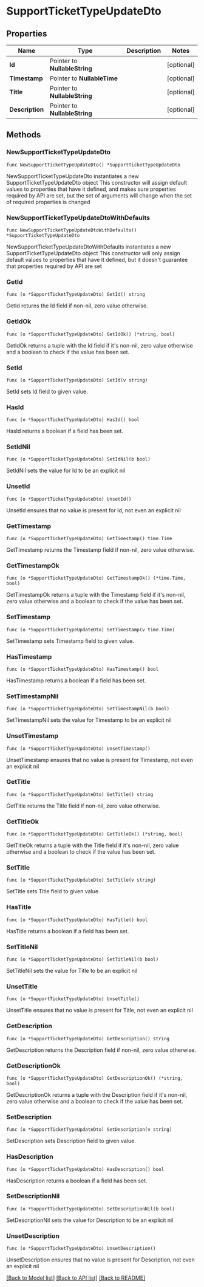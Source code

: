 # SupportTicketTypeUpdateDto

## Properties

Name | Type | Description | Notes
------------ | ------------- | ------------- | -------------
**Id** | Pointer to **NullableString** |  | [optional] 
**Timestamp** | Pointer to **NullableTime** |  | [optional] 
**Title** | Pointer to **NullableString** |  | [optional] 
**Description** | Pointer to **NullableString** |  | [optional] 

## Methods

### NewSupportTicketTypeUpdateDto

`func NewSupportTicketTypeUpdateDto() *SupportTicketTypeUpdateDto`

NewSupportTicketTypeUpdateDto instantiates a new SupportTicketTypeUpdateDto object
This constructor will assign default values to properties that have it defined,
and makes sure properties required by API are set, but the set of arguments
will change when the set of required properties is changed

### NewSupportTicketTypeUpdateDtoWithDefaults

`func NewSupportTicketTypeUpdateDtoWithDefaults() *SupportTicketTypeUpdateDto`

NewSupportTicketTypeUpdateDtoWithDefaults instantiates a new SupportTicketTypeUpdateDto object
This constructor will only assign default values to properties that have it defined,
but it doesn't guarantee that properties required by API are set

### GetId

`func (o *SupportTicketTypeUpdateDto) GetId() string`

GetId returns the Id field if non-nil, zero value otherwise.

### GetIdOk

`func (o *SupportTicketTypeUpdateDto) GetIdOk() (*string, bool)`

GetIdOk returns a tuple with the Id field if it's non-nil, zero value otherwise
and a boolean to check if the value has been set.

### SetId

`func (o *SupportTicketTypeUpdateDto) SetId(v string)`

SetId sets Id field to given value.

### HasId

`func (o *SupportTicketTypeUpdateDto) HasId() bool`

HasId returns a boolean if a field has been set.

### SetIdNil

`func (o *SupportTicketTypeUpdateDto) SetIdNil(b bool)`

 SetIdNil sets the value for Id to be an explicit nil

### UnsetId
`func (o *SupportTicketTypeUpdateDto) UnsetId()`

UnsetId ensures that no value is present for Id, not even an explicit nil
### GetTimestamp

`func (o *SupportTicketTypeUpdateDto) GetTimestamp() time.Time`

GetTimestamp returns the Timestamp field if non-nil, zero value otherwise.

### GetTimestampOk

`func (o *SupportTicketTypeUpdateDto) GetTimestampOk() (*time.Time, bool)`

GetTimestampOk returns a tuple with the Timestamp field if it's non-nil, zero value otherwise
and a boolean to check if the value has been set.

### SetTimestamp

`func (o *SupportTicketTypeUpdateDto) SetTimestamp(v time.Time)`

SetTimestamp sets Timestamp field to given value.

### HasTimestamp

`func (o *SupportTicketTypeUpdateDto) HasTimestamp() bool`

HasTimestamp returns a boolean if a field has been set.

### SetTimestampNil

`func (o *SupportTicketTypeUpdateDto) SetTimestampNil(b bool)`

 SetTimestampNil sets the value for Timestamp to be an explicit nil

### UnsetTimestamp
`func (o *SupportTicketTypeUpdateDto) UnsetTimestamp()`

UnsetTimestamp ensures that no value is present for Timestamp, not even an explicit nil
### GetTitle

`func (o *SupportTicketTypeUpdateDto) GetTitle() string`

GetTitle returns the Title field if non-nil, zero value otherwise.

### GetTitleOk

`func (o *SupportTicketTypeUpdateDto) GetTitleOk() (*string, bool)`

GetTitleOk returns a tuple with the Title field if it's non-nil, zero value otherwise
and a boolean to check if the value has been set.

### SetTitle

`func (o *SupportTicketTypeUpdateDto) SetTitle(v string)`

SetTitle sets Title field to given value.

### HasTitle

`func (o *SupportTicketTypeUpdateDto) HasTitle() bool`

HasTitle returns a boolean if a field has been set.

### SetTitleNil

`func (o *SupportTicketTypeUpdateDto) SetTitleNil(b bool)`

 SetTitleNil sets the value for Title to be an explicit nil

### UnsetTitle
`func (o *SupportTicketTypeUpdateDto) UnsetTitle()`

UnsetTitle ensures that no value is present for Title, not even an explicit nil
### GetDescription

`func (o *SupportTicketTypeUpdateDto) GetDescription() string`

GetDescription returns the Description field if non-nil, zero value otherwise.

### GetDescriptionOk

`func (o *SupportTicketTypeUpdateDto) GetDescriptionOk() (*string, bool)`

GetDescriptionOk returns a tuple with the Description field if it's non-nil, zero value otherwise
and a boolean to check if the value has been set.

### SetDescription

`func (o *SupportTicketTypeUpdateDto) SetDescription(v string)`

SetDescription sets Description field to given value.

### HasDescription

`func (o *SupportTicketTypeUpdateDto) HasDescription() bool`

HasDescription returns a boolean if a field has been set.

### SetDescriptionNil

`func (o *SupportTicketTypeUpdateDto) SetDescriptionNil(b bool)`

 SetDescriptionNil sets the value for Description to be an explicit nil

### UnsetDescription
`func (o *SupportTicketTypeUpdateDto) UnsetDescription()`

UnsetDescription ensures that no value is present for Description, not even an explicit nil

[[Back to Model list]](../README.md#documentation-for-models) [[Back to API list]](../README.md#documentation-for-api-endpoints) [[Back to README]](../README.md)


